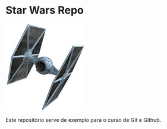# Star Wars Repo

![TIE Fighter](./download.jpeg)

Este repositório serve de exemplo para o curso de Git e Github.
